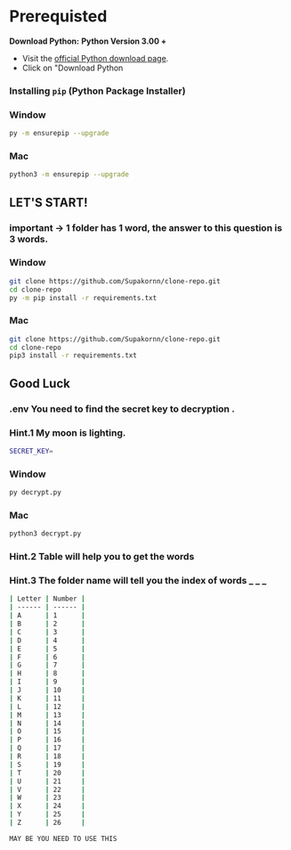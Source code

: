 # Prerequisted

**Download Python:**
**Python Version 3.00 +**

- Visit the [official Python download page](https://www.python.org/downloads/).
- Click on "Download Python

### Installing `pip` (Python Package Installer)

### Window
```bash
py -m ensurepip --upgrade
```

### Mac
```bash
python3 -m ensurepip --upgrade
```

## LET'S START!

### important -> 1 folder has 1 word, the answer to this question is 3 words.

### Window
```bash
git clone https://github.com/Supakornn/clone-repo.git
cd clone-repo
py -m pip install -r requirements.txt
```

### Mac
```bash
git clone https://github.com/Supakornn/clone-repo.git
cd clone-repo
pip3 install -r requirements.txt
```

## Good Luck

### .env You need to find the secret key to decryption .
### Hint.1 My moon is lighting.
```bash
SECRET_KEY=
```
### Window
```bash
py decrypt.py
```
### Mac
```bash
python3 decrypt.py
```

### Hint.2 Table will help you to get the words

### Hint.3 The folder name will tell you the index of words _ _ _
```bash
| Letter | Number |
| ------ | ------ |
| A      | 1      |
| B      | 2      |
| C      | 3      |
| D      | 4      |
| E      | 5      |
| F      | 6      |
| G      | 7      |
| H      | 8      |
| I      | 9      |
| J      | 10     |
| K      | 11     |
| L      | 12     |
| M      | 13     |
| N      | 14     |
| O      | 15     |
| P      | 16     |
| Q      | 17     |
| R      | 18     |
| S      | 19     |
| T      | 20     |
| U      | 21     |
| V      | 22     |
| W      | 23     |
| X      | 24     |
| Y      | 25     |
| Z      | 26     |

MAY BE YOU NEED TO USE THIS
```
